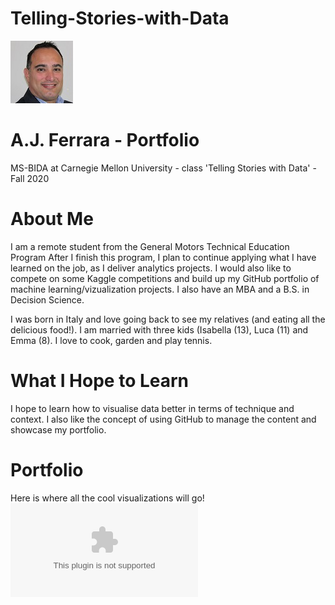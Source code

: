 # Telling-Stories-with-Data

![Test Image 1](aj_resized.jpg) 
# A.J. Ferrara - Portfolio  
MS-BIDA at Carnegie Mellon University - class 'Telling Stories with Data' - Fall 2020


# About Me
I am a remote student from the General Motors Technical Education Program
After I finish this program, I plan to continue applying what I have learned on the job, as I deliver analytics projects.
I would also like to compete on some Kaggle competitions and build up my GitHub portfolio of machine learning/vizualization projects.
I also have an MBA and a B.S. in Decision Science.

I was born in Italy and love going back to see my relatives (and eating all the delicious food!).
I am married with three kids (Isabella (13), Luca (11) and Emma (8).
I love to cook, garden and play tennis.

# What I Hope to Learn
I hope to learn how to visualise data better in terms of technique and context.  I also like the concept of using GitHub to manage the content and showcase my portfolio.

# Portfolio
Here is where all the cool visualizations will go!
![Assignment 1](aferrara_assignment_1.xlsx)
